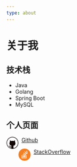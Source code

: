 ```yaml
---
type: about
---
```


# 关于我

## 技术栈

- Java
- Golang
- Spring Boot
- MySQL

## 个人页面


<img src="github.png" alt="github" align="center" style="padding:0;float:left;width:32px;height:32px;">&nbsp;&nbsp;[Github](https://github.com/XDean)</img>


<img src="stackoverflow.png" alt="StackOverflow" align="center" style="padding:0;float:left;width:32px;height:32px;">&nbsp;&nbsp;[StackOverflow](https://stackoverflow.com/users/7803527/dean-xu)</img>


